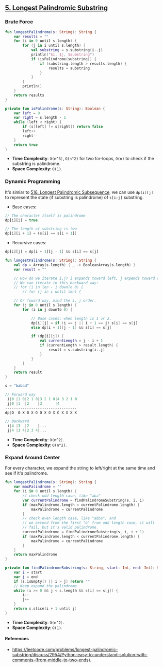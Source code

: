 ## [5. Longest Palindromic Substring](https://leetcode.com/problems/longest-palindromic-substring/)

### Brute Force
```kotlin
fun longestPalindrome(s: String): String {
    var results = ""
    for (i in 0 until s.length) {
        for (j in i until s.length) {
            val substring = s.substring(i..j)
            println("$i, $j, $substring")
            if (isPalindrome(substring)) {
                if (substring.length > results.length) {
                    results = substring
                }
            }
        }
        println()
    }
    return results
}

private fun isPalindrome(s: String): Boolean {
    var left = 0
    var right = s.length - 1
    while (left < right) {
        if (s[left] != s[right]) return false
        left++
        right--
    }
    return true
}
```

* **Time Complexity**: `O(n^3)`, `O(n^2)` for two for-loops, `O(n)` to check if the substring is palindrome.
* **Space Complexity**: `O(1)`.

### Dynamic Programming
It's simiar to [516. Longest Palindromic Subsequence](../leetcode/516.longest-palindromic-subsequence.md), we can use `dp[i][j]` to represent the state (if substring is palindrome) of `s[i:j]` substring.

* Base cases:
```js
// The character itself is palindrome
dp[i][i] = true

// The length of substring is two
dp[i][i + 1] = (s[i] == s[i + 1])
```

* Recursive cases:
```js
dp[i][j] = dp[i + 1][j - 1] && s[i] == s[j]
```

```kotlin
fun longestPalindrome(s: String): String {
    val dp = Array(s.length) { _ -> BooleanArray(s.length) }
    var result = ""

    // How do we iterate i,j? i expands toward left, j expends toward right.
    // We can iterate in this backward way:
    // for (i in len - 1 downTo 0) {
        // for (j in i until len) {

    // Or foward way, mind the i, j order.
    for (j in 0 until s.length) {
        for (i in j downTo 0) {

            // Base cases: when length is 1 or 2.
            dp[i][j] = if (i == j || i + 1 == j) s[i] == s[j]
            else dp[i + 1][j - 1] && s[i] == s[j]

            if (dp[i][j]) {
                val currentLength = j - i + 1
                if (currentLength > result.length) {
                    result = s.substring(i..j)
                }
            }
        }
    }
    return result
}   
```

```js
s = "babad"

// Forward way
 i|0 |1 0|2 1 0|3 2 1 0|4 3 2 1 0
 j|0 |1  |2    |3      |4
---------------------------------
dp|O  O X O X O O X O X O X X X X

// Backward
 i|4 |3  |2    |...
 j|4 |3 4|2 3 4|...
```
* **Time Complexity**: `O(n^2)`.
* **Space Complexity**: `O(n^2)`.

### Expand Around Center
For every character, we expand the string to left/right at the same time and see if it's palindrome.

```kotlin
fun longestPalindrome(s: String): String {
    var maxPalindrome = ""
    for (i in 0 until s.length) {
        // check odd length case, like "aba"
        var currentPalindrome = findPalindromeSubstring(s, i, i)
        if (maxPalindrome.length < currentPalindrome.length) {
            maxPalindrome = currentPalindrome
        }
        // check even length case, like "abba", and 
        // we extend from the first "b" from odd length case, it will
        // fail, but it's valid palindrome.
        currentPalindrome = findPalindromeSubstring(s, i, i + 1)
        if (maxPalindrome.length < currentPalindrome.length) {
            maxPalindrome = currentPalindrome
        }
    }
    return maxPalindrome
}

private fun findPalindromeSubstring(s: String, start: Int, end: Int): String {
    var i = start
    var j = end
    if (s.isEmpty() || i > j) return ""
    // Keep expand the palindrome
    while (i >= 0 && j < s.length && s[i] == s[j]) {
        i--
        j++
    }
    return s.slice(i + 1 until j)
}
```

* **Time Complexity**: `O(n^2)`.
* **Space Complexity**: `O(1)`.

#### References
* https://leetcode.com/problems/longest-palindromic-substring/discuss/2954/Python-easy-to-understand-solution-with-comments-(from-middle-to-two-ends).